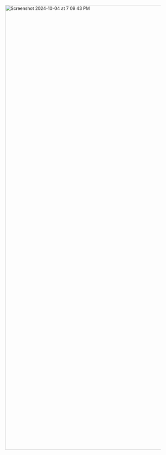 <img width="1440" alt="Screenshot 2024-10-04 at 7 09 43 PM" src="https://github.com/user-attachments/assets/69408960-cd6f-42f7-a2cf-4767f8683539">
